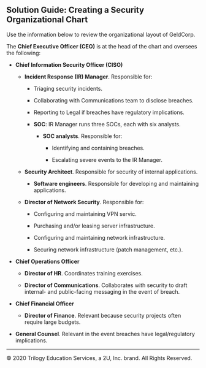 ## Solution Guide: Creating a Security Organizational Chart

Use the information below to review the organizational layout of GeldCorp.

The **Chief Executive Officer (CEO)** is at the head of the chart and oversees the following:

- **Chief Information Security Officer (CISO)**

  - **Incident Response (IR) Manager**. Responsible for:
      - Triaging security incidents.
      - Collaborating with Communications team to disclose breaches.
      - Reporting to Legal if breaches have regulatory implications.
    
    - **SOC**: IR Manager runs three SOCs, each with six analysts.
      
      - **SOC analysts**. Responsible for: 
        - Identifying and containing breaches.
      
        - Escalating severe events to the IR Manager.
  
  - **Security Architect**. Responsible for security of internal applications.
    
    - **Software engineers**. Responsible for developing and maintaining applications.
  
  - **Director of Network Security**. Responsible for:
    
    - Configuring and maintaining VPN servic.
    
    - Purchasing and/or leasing server infrastructure.
    
    - Configuring and maintaining network infrastructure.
    
    - Securing network infrastructure (patch management, etc.).

- **Chief Operations Officer**

  - **Director of HR**. Coordinates training exercises.

  - **Director of Communications**. Collaborates with security to draft internal- and public-facing messaging in the event of breach.

- **Chief Financial Officer**

  - **Director of Finance**. Relevant because security projects often require large budgets.

- **General Counsel**. Relevant in the event breaches have legal/regulatory implications.

---
© 2020 Trilogy Education Services, a 2U, Inc. brand. All Rights Reserved.
